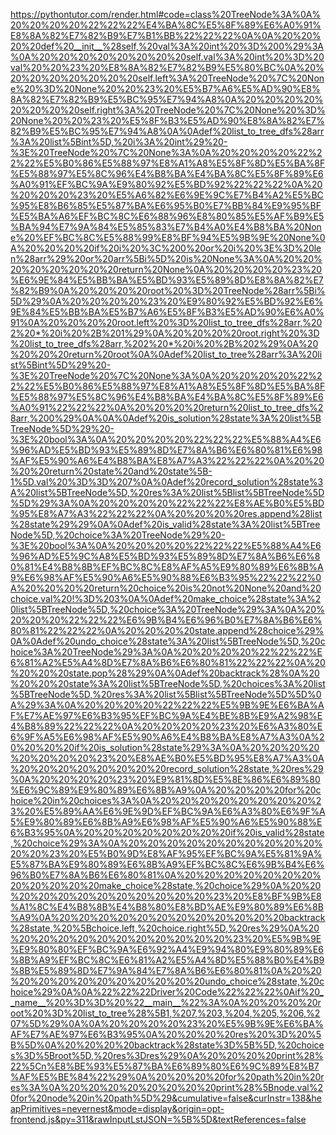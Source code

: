 <!--
    File: preorder_traversal_iii_template.md
    Created Time: 2024-01-05
    Author: Krahets (krahets@163.com)
--->

<!-- [file]{preorder_traversal_iii_template}-[class]{}-[func]{backtrack} -->
https://pythontutor.com/render.html#code=class%20TreeNode%3A%0A%20%20%20%20%22%22%22%E4%BA%8C%E5%8F%89%E6%A0%91%E8%8A%82%E7%82%B9%E7%B1%BB%22%22%22%0A%0A%20%20%20%20def%20__init__%28self,%20val%3A%20int%20%3D%200%29%3A%0A%20%20%20%20%20%20%20%20self.val%3A%20int%20%3D%20val%20%20%23%20%E8%8A%82%E7%82%B9%E5%80%BC%0A%20%20%20%20%20%20%20%20self.left%3A%20TreeNode%20%7C%20None%20%3D%20None%20%20%23%20%E5%B7%A6%E5%AD%90%E8%8A%82%E7%82%B9%E5%BC%95%E7%94%A8%0A%20%20%20%20%20%20%20%20self.right%3A%20TreeNode%20%7C%20None%20%3D%20None%20%20%23%20%E5%8F%B3%E5%AD%90%E8%8A%82%E7%82%B9%E5%BC%95%E7%94%A8%0A%0Adef%20list_to_tree_dfs%28arr%3A%20list%5Bint%5D,%20i%3A%20int%29%20-%3E%20TreeNode%20%7C%20None%3A%0A%20%20%20%20%22%22%22%E5%B0%86%E5%88%97%E8%A1%A8%E5%8F%8D%E5%BA%8F%E5%88%97%E5%8C%96%E4%B8%BA%E4%BA%8C%E5%8F%89%E6%A0%91%EF%BC%9A%E9%80%92%E5%BD%92%22%22%22%0A%20%20%20%20%23%20%E5%A6%82%E6%9E%9C%E7%B4%A2%E5%BC%95%E8%B6%85%E5%87%BA%E6%95%B0%E7%BB%84%E9%95%BF%E5%BA%A6%EF%BC%8C%E6%88%96%E8%80%85%E5%AF%B9%E5%BA%94%E7%9A%84%E5%85%83%E7%B4%A0%E4%B8%BA%20None%20%EF%BC%8C%E5%88%99%E8%BF%94%E5%9B%9E%20None%0A%20%20%20%20if%20i%20%3C%200%20or%20i%20%3E%3D%20len%28arr%29%20or%20arr%5Bi%5D%20is%20None%3A%0A%20%20%20%20%20%20%20%20return%20None%0A%20%20%20%20%23%20%E6%9E%84%E5%BB%BA%E5%BD%93%E5%89%8D%E8%8A%82%E7%82%B9%0A%20%20%20%20root%20%3D%20TreeNode%28arr%5Bi%5D%29%0A%20%20%20%20%23%20%E9%80%92%E5%BD%92%E6%9E%84%E5%BB%BA%E5%B7%A6%E5%8F%B3%E5%AD%90%E6%A0%91%0A%20%20%20%20root.left%20%3D%20list_to_tree_dfs%28arr,%202%20*%20i%20%2B%201%29%0A%20%20%20%20root.right%20%3D%20list_to_tree_dfs%28arr,%202%20*%20i%20%2B%202%29%0A%20%20%20%20return%20root%0A%0Adef%20list_to_tree%28arr%3A%20list%5Bint%5D%29%20-%3E%20TreeNode%20%7C%20None%3A%0A%20%20%20%20%22%22%22%E5%B0%86%E5%88%97%E8%A1%A8%E5%8F%8D%E5%BA%8F%E5%88%97%E5%8C%96%E4%B8%BA%E4%BA%8C%E5%8F%89%E6%A0%91%22%22%22%0A%20%20%20%20return%20list_to_tree_dfs%28arr,%200%29%0A%0A%0Adef%20is_solution%28state%3A%20list%5BTreeNode%5D%29%20-%3E%20bool%3A%0A%20%20%20%20%22%22%22%E5%88%A4%E6%96%AD%E5%BD%93%E5%89%8D%E7%8A%B6%E6%80%81%E6%98%AF%E5%90%A6%E4%B8%BA%E8%A7%A3%22%22%22%0A%20%20%20%20return%20state%20and%20state%5B-1%5D.val%20%3D%3D%207%0A%0Adef%20record_solution%28state%3A%20list%5BTreeNode%5D,%20res%3A%20list%5Blist%5BTreeNode%5D%5D%29%3A%0A%20%20%20%20%22%22%22%E8%AE%B0%E5%BD%95%E8%A7%A3%22%22%22%0A%20%20%20%20res.append%28list%28state%29%29%0A%0Adef%20is_valid%28state%3A%20list%5BTreeNode%5D,%20choice%3A%20TreeNode%29%20-%3E%20bool%3A%0A%20%20%20%20%22%22%22%E5%88%A4%E6%96%AD%E5%9C%A8%E5%BD%93%E5%89%8D%E7%8A%B6%E6%80%81%E4%B8%8B%EF%BC%8C%E8%AF%A5%E9%80%89%E6%8B%A9%E6%98%AF%E5%90%A6%E5%90%88%E6%B3%95%22%22%22%0A%20%20%20%20return%20choice%20is%20not%20None%20and%20choice.val%20!%3D%203%0A%0Adef%20make_choice%28state%3A%20list%5BTreeNode%5D,%20choice%3A%20TreeNode%29%3A%0A%20%20%20%20%22%22%22%E6%9B%B4%E6%96%B0%E7%8A%B6%E6%80%81%22%22%22%0A%20%20%20%20state.append%28choice%29%0A%0Adef%20undo_choice%28state%3A%20list%5BTreeNode%5D,%20choice%3A%20TreeNode%29%3A%0A%20%20%20%20%22%22%22%E6%81%A2%E5%A4%8D%E7%8A%B6%E6%80%81%22%22%22%0A%20%20%20%20state.pop%28%29%0A%0Adef%20backtrack%28%0A%20%20%20%20state%3A%20list%5BTreeNode%5D,%20choices%3A%20list%5BTreeNode%5D,%20res%3A%20list%5Blist%5BTreeNode%5D%5D%0A%29%3A%0A%20%20%20%20%22%22%22%E5%9B%9E%E6%BA%AF%E7%AE%97%E6%B3%95%EF%BC%9A%E4%BE%8B%E9%A2%98%E4%B8%89%22%22%22%0A%20%20%20%20%23%20%E6%A3%80%E6%9F%A5%E6%98%AF%E5%90%A6%E4%B8%BA%E8%A7%A3%0A%20%20%20%20if%20is_solution%28state%29%3A%0A%20%20%20%20%20%20%20%20%23%20%E8%AE%B0%E5%BD%95%E8%A7%A3%0A%20%20%20%20%20%20%20%20record_solution%28state,%20res%29%0A%20%20%20%20%23%20%E9%81%8D%E5%8E%86%E6%89%80%E6%9C%89%E9%80%89%E6%8B%A9%0A%20%20%20%20for%20choice%20in%20choices%3A%0A%20%20%20%20%20%20%20%20%23%20%E5%89%AA%E6%9E%9D%EF%BC%9A%E6%A3%80%E6%9F%A5%E9%80%89%E6%8B%A9%E6%98%AF%E5%90%A6%E5%90%88%E6%B3%95%0A%20%20%20%20%20%20%20%20if%20is_valid%28state,%20choice%29%3A%0A%20%20%20%20%20%20%20%20%20%20%20%20%23%20%E5%B0%9D%E8%AF%95%EF%BC%9A%E5%81%9A%E5%87%BA%E9%80%89%E6%8B%A9%EF%BC%8C%E6%9B%B4%E6%96%B0%E7%8A%B6%E6%80%81%0A%20%20%20%20%20%20%20%20%20%20%20%20make_choice%28state,%20choice%29%0A%20%20%20%20%20%20%20%20%20%20%20%20%23%20%E8%BF%9B%E8%A1%8C%E4%B8%8B%E4%B8%80%E8%BD%AE%E9%80%89%E6%8B%A9%0A%20%20%20%20%20%20%20%20%20%20%20%20backtrack%28state,%20%5Bchoice.left,%20choice.right%5D,%20res%29%0A%20%20%20%20%20%20%20%20%20%20%20%20%23%20%E5%9B%9E%E9%80%80%EF%BC%9A%E6%92%A4%E9%94%80%E9%80%89%E6%8B%A9%EF%BC%8C%E6%81%A2%E5%A4%8D%E5%88%B0%E4%B9%8B%E5%89%8D%E7%9A%84%E7%8A%B6%E6%80%81%0A%20%20%20%20%20%20%20%20%20%20%20%20undo_choice%28state,%20choice%29%0A%0A%22%22%22Driver%20Code%22%22%22%0Aif%20__name__%20%3D%3D%20%22__main__%22%3A%0A%20%20%20%20root%20%3D%20list_to_tree%28%5B1,%207,%203,%204,%205,%206,%207%5D%29%0A%0A%20%20%20%20%23%20%E5%9B%9E%E6%BA%AF%E7%AE%97%E6%B3%95%0A%20%20%20%20res%20%3D%20%5B%5D%0A%20%20%20%20backtrack%28state%3D%5B%5D,%20choices%3D%5Broot%5D,%20res%3Dres%29%0A%20%20%20%20print%28%22%5Cn%E8%BE%93%E5%87%BA%E6%89%80%E6%9C%89%E8%B7%AF%E5%BE%84%22%29%0A%20%20%20%20for%20path%20in%20res%3A%0A%20%20%20%20%20%20%20%20print%28%5Bnode.val%20for%20node%20in%20path%5D%29&cumulative=false&curInstr=138&heapPrimitives=nevernest&mode=display&origin=opt-frontend.js&py=311&rawInputLstJSON=%5B%5D&textReferences=false

